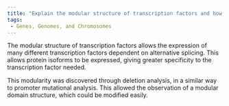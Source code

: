 ```yaml
---
title: "Explain the modular structure of transcription factors and how it was discovered."
tags:
 - Genes, Genomes, and Chromosomes
---
```

The modular structure of transcription factors allows the expression of many different transcription factors dependent on alternative splicing. This allows protein isoforms to be expressed, giving greater specificity to the transcription factor needed. 

This modularity was discovered through deletion analysis, in a similar way to promoter mutational analysis. This allowed the observation of a modular domain structure, which could be modified easily.
